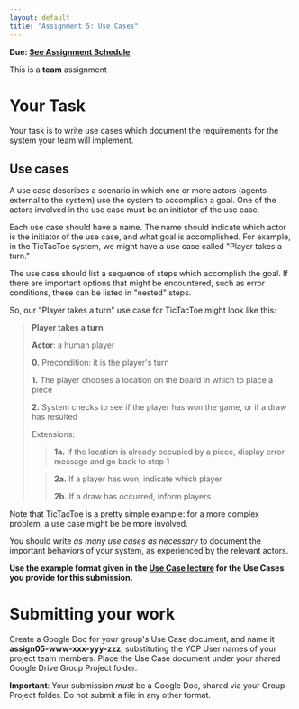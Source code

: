 ```yaml
---
layout: default
title: "Assignment 5: Use Cases"
---
```


**Due: [See Assignment Schedule](index.html)**

This is a **team** assignment

# Your Task

Your task is to write use cases which document the requirements for the system your team will implement.

## Use cases

A use case describes a scenario in which one or more actors (agents external to the system) use the system to accomplish a goal. One of the actors involved in the use case must be an initiator of the use case.

Each use case should have a name. The name should indicate which actor is the initiator of the use case, and what goal is accomplished. For example, in the TicTacToe system, we might have a use case called "Player takes a turn."

The use case should list a sequence of steps which accomplish the goal. If there are important options that might be encountered, such as error conditions, these can be listed in "nested" steps.

So, our "Player takes a turn" use case for TicTacToe might look like this:

> **Player takes a turn**
>
> **Actor**: a human player
>
> **0.** Precondition: it is the player's turn
>
> **1.** The player chooses a location on the board in which to place a piece
>
> **2.** System checks to see if the player has won the game, or if a draw has resulted
>
> Extensions:
>
> > **1a.** If the location is already occupied by a piece, display error message and go back to step 1
>
> > **2a.** If a player has won, indicate which player
> >
> > **2b.** If a draw has occurred, inform players

Note that TicTacToe is a pretty simple example: for a more complex problem, a use case might be be more involved.

You should write *as many use cases as necessary* to document the important behaviors of your system, as experienced by the relevant actors.

**Use the example format given in the [Use Case lecture](../lectures/lecture03.html) for the Use Cases you provide for this submission.**

# Submitting your work

Create a Google Doc for your group's Use Case document, and name it **assign05-www-xxx-yyy-zzz**, substituting the YCP User names of your project team members.  Place the Use Case document under your shared Google Drive Group Project folder.

<div class="callout">
<b>Important</b>: Your submission <i>must</i> be a Google Doc, shared via your Group Project folder.
Do not submit a file in any other format.
</div>

